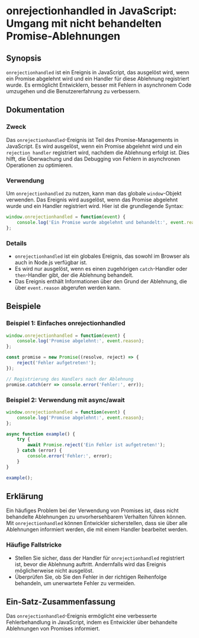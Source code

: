 <!--
Meta Description: # onrejectionhandled in JavaScript: Umgang mit nicht behandelten Promise-Ablehnungen ## Synopsis `onrejectionhandled` ist ein Ereignis in JavaScript, ...
Meta Keywords: onrejectionhandled, promise, ein, das, ist
-->

# onrejectionhandled in JavaScript: Umgang mit nicht behandelten Promise-Ablehnungen

## Synopsis
`onrejectionhandled` ist ein Ereignis in JavaScript, das ausgelöst wird, wenn ein Promise abgelehnt wird und ein Handler für diese Ablehnung registriert wurde. Es ermöglicht Entwicklern, besser mit Fehlern in asynchronem Code umzugehen und die Benutzererfahrung zu verbessern.

## Dokumentation
### Zweck
Das `onrejectionhandled`-Ereignis ist Teil des Promise-Managements in JavaScript. Es wird ausgelöst, wenn ein Promise abgelehnt wird und ein `rejection handler` registriert wird, nachdem die Ablehnung erfolgt ist. Dies hilft, die Überwachung und das Debugging von Fehlern in asynchronen Operationen zu optimieren.

### Verwendung
Um `onrejectionhandled` zu nutzen, kann man das globale `window`-Objekt verwenden. Das Ereignis wird ausgelöst, wenn das Promise abgelehnt wurde und ein Handler registriert wird. Hier ist die grundlegende Syntax:

```javascript
window.onrejectionhandled = function(event) {
    console.log('Ein Promise wurde abgelehnt und behandelt:', event.reason);
};
```

### Details
- `onrejectionhandled` ist ein globales Ereignis, das sowohl im Browser als auch in Node.js verfügbar ist.
- Es wird nur ausgelöst, wenn es einen zugehörigen `catch`-Handler oder `then`-Handler gibt, der die Ablehnung behandelt.
- Das Ereignis enthält Informationen über den Grund der Ablehnung, die über `event.reason` abgerufen werden kann.

## Beispiele
### Beispiel 1: Einfaches onrejectionhandled
```javascript
window.onrejectionhandled = function(event) {
    console.log('Promise abgelehnt:', event.reason);
};

const promise = new Promise((resolve, reject) => {
    reject('Fehler aufgetreten!');
});

// Registrierung des Handlers nach der Ablehnung
promise.catch(err => console.error('Fehler:', err));
```

### Beispiel 2: Verwendung mit async/await
```javascript
window.onrejectionhandled = function(event) {
    console.log('Promise abgelehnt:', event.reason);
};

async function example() {
    try {
        await Promise.reject('Ein Fehler ist aufgetreten!');
    } catch (error) {
        console.error('Fehler:', error);
    }
}

example();
```

## Erklärung
Ein häufiges Problem bei der Verwendung von Promises ist, dass nicht behandelte Ablehnungen zu unvorhersehbarem Verhalten führen können. Mit `onrejectionhandled` können Entwickler sicherstellen, dass sie über alle Ablehnungen informiert werden, die mit einem Handler bearbeitet werden.

### Häufige Fallstricke
- Stellen Sie sicher, dass der Handler für `onrejectionhandled` registriert ist, bevor die Ablehnung auftritt. Andernfalls wird das Ereignis möglicherweise nicht ausgelöst.
- Überprüfen Sie, ob Sie den Fehler in der richtigen Reihenfolge behandeln, um unerwartete Fehler zu vermeiden.

## Ein-Satz-Zusammenfassung
Das `onrejectionhandled`-Ereignis ermöglicht eine verbesserte Fehlerbehandlung in JavaScript, indem es Entwickler über behandelte Ablehnungen von Promises informiert.